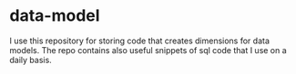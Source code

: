 # data-model
I use this repository for storing code that creates dimensions for data models. The repo contains also useful snippets of sql code that I use on a daily basis. 

